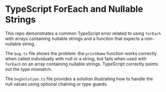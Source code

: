 # TypeScript ForEach and Nullable Strings

This repo demonstrates a common TypeScript error related to using `forEach` with arrays containing nullable strings and a function that expects a non-nullable string.

The `bug.ts` file shows the problem: the `printName` function works correctly when called individually with null or a string, but fails when used with `forEach` on an array containing nullable strings.  TypeScript correctly points out the type mismatch.

The `bugSolution.ts` file provides a solution illustrating how to handle the null values using optional chaining or type guards.
